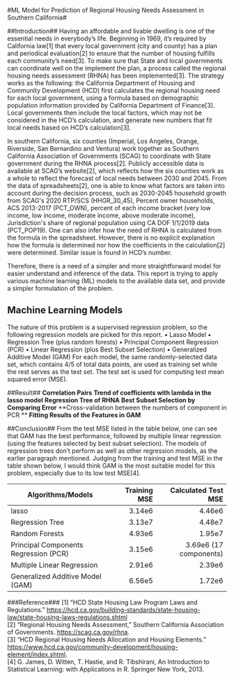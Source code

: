 #ML Model for Prediction of Regional Housing Needs Assessment in Southern California#

##Introduction##
Having an affordable and livable dwelling is one of the essential needs in everybody’s life.
Beginning in 1969, it’s required by California law[1] that every local government (city and county)
has a plan and periodical evaluation[2] to ensure that the number of housing fulfills each community’s
need[3]. To make sure that State and local governments can coordinate well on the implement the plan,
a process called the regional housing needs assessment (RHNA) has been implemented[3]. The strategy
works as the following: the California Department of Housing and Community Development (HCD)
first calculates the regional housing need for each local government, using a formula based on
demographic population information provided by California Department of Finance[3]. Local
governments then include the local factors, which may not be considered in the HCD’s calculation, and
generate new numbers that fit local needs based on HCD’s calculation[3].

In southern California, six counties (Imperial, Los Angeles, Orange, Riverside, San Bernardino
and Ventura) work together as Southern California Association of Governments (SCAG) to coordinate
with State government during the RHNA process[2]. Publicly accessible data is available at SCAG’s
website[2], which reflects how the six counties work as a whole to reflect the forecast of local needs
between 2030 and 2045. From the data of spreadsheets[2], one is able to know what factors are taken
into account during the decision process, such as 2030-2045 household growth from SCAG's 2020
RTP/SCS (HHGR_30_45), Percent owner households, ACS 2013-2017 (PCT_OWN), percent of each
income bracket (very low income, low income, moderate income, above moderate income),
Jurisdiction's share of regional population using CA DOF 1/1/2019 data (PCT_POP19). One can also
infer how the need of RHNA is calculated from the formula in the spreadsheet. However, there is no
explicit explanation how the formula is determined nor how the coefficients in the calculation[2] were
determined. Similar issue is found in HCD’s number.

Therefore, there is a need of a simpler and more straightforward model for easier understand
and inference of the data. This report is trying to apply various machine learning (ML) models to the
available data set, and provide a simpler formulation of the problem.

<h2>Machine Learning Models</h2>
  The nature of this problem is a supervised regression problem, so the following regression
models are picked for this report.
• Lasso Model
• Regression Tree (plus random forests)
• Principal Component Regression (PCR)
• Linear Regression (plus Best Subset Selection)
• Generalized Additive Model (GAM)
  For each model, the same randomly-selected data set, which contains 4/5 of total data points, are used
as training set while the rest serves as the test set. The test set is used for computing test mean squared
error (MSE).

##Result##
**Correlation Pairs**
**Trend of coefficients with lambda in the lasso model**
**Regression Tree of RHNA**
**Best Subset Selection by Comparing Error**
**Cross-validation between the numbers of component in PCR **
**Fitting Results of the Features in GAM**

##Conclusion##
  From the test MSE listed in the table below, one can see that GAM has the best performance,
followed by multiple linear regression (using the features selected by best subset selection). The
models of regression trees don’t perform as well as other regression models, as the earlier paragraph
mentioned. Judging from the training and test MSE in the table shown below, I would think GAM is
the most suitable model for this problem, especially due to its low test MSE[4].

|Algorithms/Models|Training MSE|Calculated Test MSE|
|-----------------|-----------:|------------------:|
|lasso|3.14e6|4.46e6|
|Regression Tree|3.13e7|4.48e7|
|Random Forests|4.93e6|1.95e7|
|Principal Components Regression (PCR)| 3.15e6| 3.69e6 (17 components)|
|Multiple Linear Regression|2.91e6|2.39e6|
|Generalized Additive Model (GAM)|6.56e5|1.72e6|

###Reference###
[1] “HCD State Housing Law Program Laws and Regulations.” https://hcd.ca.gov/building-standards/state-housing-law/state-housing-laws-regulations.shtml   
[2] “Regional Housing Needs Assessment,” Southern California Association of Governments. https://scag.ca.gov/rhna.   
[3] “HCD Regional Housing Needs Allocation and Housing Elements.” https://www.hcd.ca.gov/community-development/housing-element/index.shtml.   
[4] G. James, D. Witten, T. Hastie, and R. Tibshirani, An Introduction to Statistical Learning: with
Applications in R. Springer New York, 2013.   
